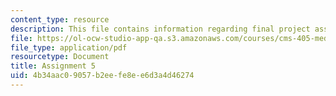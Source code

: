 ```yaml
---
content_type: resource
description: This file contains information regarding final project assigned.
file: https://ol-ocw-studio-app-qa.s3.amazonaws.com/courses/cms-405-media-and-methods-seeing-and-expression-spring-2013/4b34aac09057b2eefe8ee6d3a4d46274_MITCMS_405S13_assignment5.pdf
file_type: application/pdf
resourcetype: Document
title: Assignment 5
uid: 4b34aac0-9057-b2ee-fe8e-e6d3a4d46274
---
```

